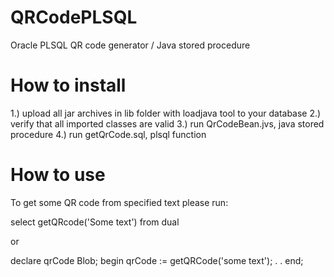 # QRCodePLSQL
Oracle PLSQL QR code generator / Java stored procedure 

# How to install
1.) upload all jar archives in lib folder with loadjava tool to your database
2.) verify that all imported classes are valid
3.) run QrCodeBean.jvs, java stored procedure
4.) run getQrCode.sql, plsql function

# How to use
To get some QR code from specified text please run:

select getQRcode('Some text') from dual

or

declare
  qrCode Blob;
begin
  qrCode := getQRCode('some text');
  .
  .
end;
